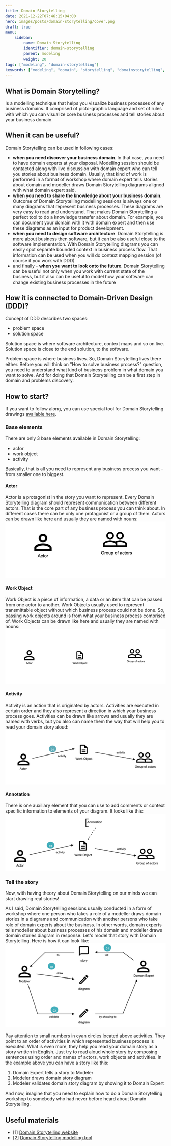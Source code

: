 ```yaml
---
title: Domain Storytelling
date: 2021-12-22T07:46:15+04:00
hero: images/posts/domain-storytelling/cover.png
draft: true
menu:
    sidebar:
        name: Domain Storytelling
        identifier: domain-storytelling
        parent: modeling
        weight: 20
tags: ["modeling", "domain-storytelling"]
keywords: ["modeling", "domain", "storytelling", "domainstorytelling", "software", "softwarearchitecture", "architecture", "ddd"]
---
```


## What is Domain Storytelling?
Is a modelling technique that helps you visualize business processes of any business domains.
It comprised of picto-graphic language and set of rules with which you can visualize core business processes and 
tell stories about your business domain.

## When it can be useful?
Domain Storytelling can be used in following cases:
* **when you need discover your business domain**. In that case, you need to have domain experts at your disposal. Modelling session should be contacted along with live discussion with domain expert who can tell you stories about business domain. Usually, that kind of work is performed in a format of workshop where domain expert tells stories about domain and modeller draws Domain Storytelling diagrams aligned with what domain expert said.
* **when you need to share the knowledge about your business domain**. Outcome of Domain Storytelling modelling sessions is always one or many diagrams that represent business processes. These diagrams are very easy to read and understand. That makes Domain Storytelling a perfect tool to do a knowledge transfer about domain. For example, you can document your domain with it with domain expert and then use these diagrams as an input for product development. 
* **when you need to design software architecture**. Domain Storytelling is more about business then software, but it can be also useful close to the software implementation. With Domain Storytelling diagrams you can easily spot separate bounded context in business process flow. That information can be used when you will do context mapping session (of course if you work with DDD)
* and finally - **when you want to look onto the future**. Domain Storytelling can be useful not only when you work with current state of the business, but it also can be useful to model how your software can change existing business processes in the future

## How it is connected to Domain-Driven Design (DDD)?
Concept of DDD describes two spaces:
* problem space
* solution space

Solution space is where software architecture, context maps and so on live. Solution space is close to the end solution, to the software.

Problem space is where business lives. So, Domain Storytelling lives there either. Before you will think on "How to solve business process?" question, you need to
understand what kind of business problem in what domain you want to solve. And for doing that Domain Storytelling can be a first step in domain and problems discovery.

## How to start?
If you want to follow along, you can use special tool for Domain Storytelling drawings [available here](https://www.wps.de/modeler/).

### Base elements
There are only 3 base elements available in Domain Storytelling:
* actor
* work object
* activity

Basically, that is all you need to represent any business process you want - from smaller one to biggest.

#### Actor
Actor is a protagonist in the story you want to represent. Every Domain Storytelling diagram should represent communication between different actors. That is the core part of any business process you can think about.
In different cases there can be only one protagonist or a group of them.
Actors can be drawn like here and usually they are named with nouns:
![actor-image](/images/domain-storytelling/1.png)

#### Work Object
Work Object is a piece of information, a data or an item that can be passed from one actor to another. Work Objects
usually used to represent transmittable object without which business process could not be done. So, passing work objects around is from what your business process comprised of.
Work Objects can be drawn like here and usually they are named with nouns:
![work-object-image](/images/domain-storytelling/2.png)

#### Activity
Activity is an action that is originated by actors. Activities are executed in certain order and they also represent a direction in which
your business process goes. 
Activities can be drawn like arrows and usually they are named with verbs, but you also can name them the way that will help you to read your domain story aloud:
![activity-image](/images/domain-storytelling/3.png)

#### Annotation
There is one auxiliary element that you can use to add comments or context specific information to elements of your diagram. It looks like this:
![annotation-image](/images/domain-storytelling/4.png)

### Tell the story
Now, with having theory about Domain Storytelling on our minds we can start drawing real stories! 

As I said, Domain Storytelling sessions usually conducted in a form of workshop where one person who takes a role of a modeller
draws domain stories in a diagrams and communication with another persons who take role of domain experts about the business. In other words, domain experts tells modeller about business processes of his domain and modeller draws domain stories diagram in response. Let's model that story with Domain Storytelling.
Here is how it can look like:
![domain-storytelling-workshop](/images/domain-storytelling/5.png)

Pay attention to small numbers in cyan circles located above activities. They point to an order of activities in which represented business process is executed. 
What is even more, they help you read your domain story as a story written in English. Just try to read aloud whole story by composing sentences using order and names of actors, work objects and activities.
In the example above you can have a story like this:
1. Domain Expert tells a story to Modeler
2. Modeler draws domain story diagram
3. Modeler validates domain story diagram by showing it to Domain Expert

And now, imagine that you need to explain how to do a Domain Storytelling workshop to somebody who had never before heard about Domain Storytelling.

## Useful materials
* [1] [Domain Storytelling website](https://domainstorytelling.org/)
* [2] [Domain Storytelling modelling tool](https://www.wps.de/modeler/)